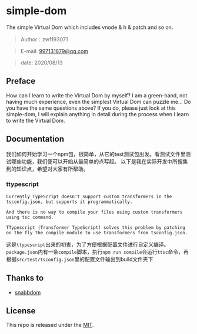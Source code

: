 
# simple-dom

The simple Virtual Dom which includes vnode & h & patch and so on.

> Author：zwf193071

> E-mail: 997131679@qq.com

> date: 2020/08/13

## Preface
  How can I learn to write the Virtual Dom by myself? I am a green-hand, not having much experience, even the simplest Virtual Dom can puzzle me...
  Do you have the same questions above? If you do, please just look at this simple-dom, I will explain anything in detail during the process when I learn to write the Virtual Dom.

## Documentation

  我们如何开始学习一个npm包，很简单，从它的test测试包出发。看测试文件里测试哪些功能，我们便可以开始从最简单的点写起。
  以下是我在实际开发中所搜集到的知识点，希望对大家有所帮助。

  ### ttypescript
  
  ```
  Currently TypeScript doesn't support custom transformers in the tsconfig.json, but supports it programmatically.

  And there is no way to compile your files using custom transformers using tsc command.

  TTypescript (Transformer TypeScript) solves this problem by patching on the fly the compile module to use transformers from tsconfig.json.
  ```

  这是`ttypescript`出来的初衷，为了方便根据配置文件进行自定义编译。`package.json`内有一条`compile`脚本，执行`npm run compile`会运行`ttsc`命令，再根据`src/test/tsconfig.json`里的配置文件输出到build文件夹下

## Thanks to
* [snabbdom](https://github.com/snabbdom/snabbdom)

## License
This repo is released under the [MIT](https://opensource.org/licenses/MIT).





